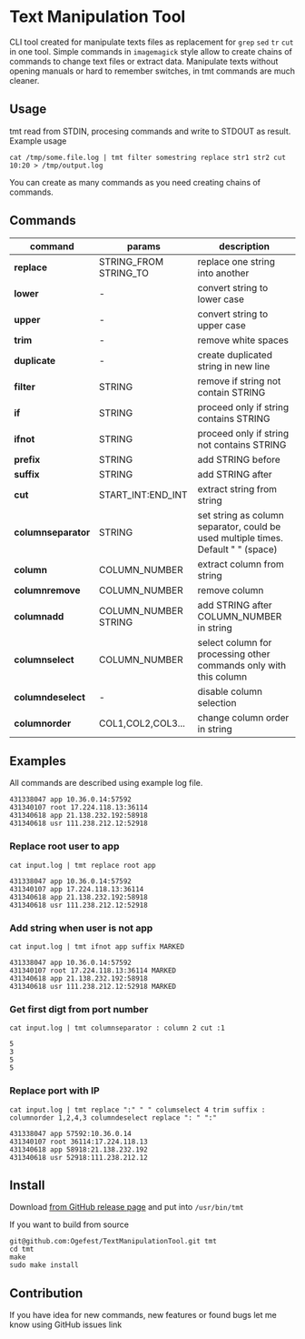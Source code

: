 # Text Manipulation Tool

CLI tool created for manipulate texts files as replacement for `grep` `sed` `tr` `cut` in one tool. Simple commands in `imagemagick` style allow to create chains of commands to change text files or extract data. Manipulate texts without opening manuals or hard to remember switches, in tmt commands are much cleaner.

## Usage

tmt read from STDIN, procesing commands and write to STDOUT as result. Example usage

`
cat /tmp/some.file.log | tmt filter somestring replace str1 str2 cut 10:20 > /tmp/output.log
`

You can create as many commands as you need creating chains of commands.

## Commands


| command | params | description |
|---------|--------|-------------|
| **replace** | STRING_FROM STRING_TO | replace one string into another |
| **lower** | - | convert string to lower case |
| **upper** | - | convert string to upper case |
| **trim**  | - | remove white spaces |
| **duplicate** | - | create duplicated string in new line |
| **filter** | STRING | remove if string not contain STRING |
| **if** | STRING | proceed only if string contains STRING|
| **ifnot** | STRING | proceed only if string not contains STRING |
| **prefix** | STRING | add STRING before | 
| **suffix** | STRING | add STRING after |
| **cut** | START_INT:END_INT | extract string from string |
| **columnseparator** | STRING | set string as column separator, could be used multiple times. Default " " (space)|
| **column** | COLUMN_NUMBER | extract column from string |
| **columnremove** | COLUMN_NUMBER | remove column |
| **columnadd** | COLUMN_NUMBER STRING | add STRING after COLUMN_NUMBER in string |
| **columnselect** | COLUMN_NUMBER | select column for processing other commands only with this column |
| **columndeselect** | - | disable column selection |
| **columnorder** | COL1,COL2,COL3... | change column order in string |


## Examples

All commands are described using example log file. 
```
431338047 app 10.36.0.14:57592     
431340107 root 17.224.118.13:36114 
431340618 app 21.138.232.192:58918 
431340618 usr 111.238.212.12:52918 
```

### Replace root user to app

`cat input.log | tmt replace root app`

```
431338047 app 10.36.0.14:57592     
431340107 app 17.224.118.13:36114 
431340618 app 21.138.232.192:58918 
431340618 usr 111.238.212.12:52918
```

### Add string when user is not app

`cat input.log | tmt ifnot app suffix MARKED`

```
431338047 app 10.36.0.14:57592     
431340107 root 17.224.118.13:36114 MARKED
431340618 app 21.138.232.192:58918 
431340618 usr 111.238.212.12:52918 MARKED
```

### Get first digt from port number

`cat input.log | tmt columnseparator : column 2 cut :1`

```
5
3
5
5
```

### Replace port with IP

`cat input.log | tmt replace ":" " " columselect 4 trim suffix : columnorder 1,2,4,3 columndeselect replace ": " ":"`

```
431338047 app 57592:10.36.0.14
431340107 root 36114:17.224.118.13
431340618 app 58918:21.138.232.192
431340618 usr 52918:111.238.212.12
```

## Install

Download [from GitHub release page](https://github.com/Ogefest/TextManipulationTool/releases) and put into `/usr/bin/tmt`


If you want to build from source
```
git@github.com:Ogefest/TextManipulationTool.git tmt
cd tmt
make
sudo make install
```

## Contribution

If you have idea for new commands, new features or found bugs let me know using GitHub issues link